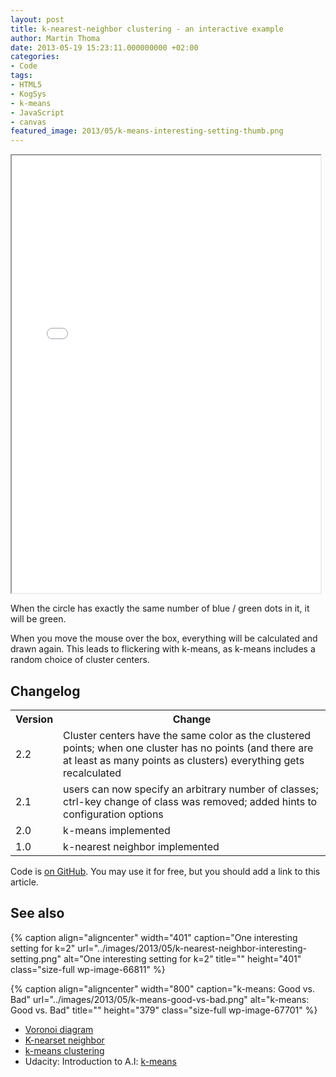 ```yaml
---
layout: post
title: k-nearest-neighbor clustering - an interactive example
author: Martin Thoma
date: 2013-05-19 15:23:11.000000000 +02:00
categories:
- Code
tags:
- HTML5
- KogSys
- k-means
- JavaScript
- canvas
featured_image: 2013/05/k-means-interesting-setting-thumb.png
---
```

<iframe src="../html5/clustering/clustering.htm" width="98%" height="700px"></iframe>

When the circle has exactly the same number of blue / green dots in it, it will be green.

When you move the mouse over the box, everything will be calculated and drawn again. This leads to flickering with k-means, as k-means includes a random choice of cluster centers.

<h2>Changelog</h2>
<table>
  <tr>
    <th>Version</th>
    <th>Change</th>
  </tr>
  <tr>
    <td><span class="hint" title="974b52110126bfd7169622c7041506f56beae1cf">2.2</span></td>
    <td>Cluster centers have the same color as the clustered points; when one cluster has no points (and there are at least as many points as clusters) everything gets recalculated</td>
  </tr>
  <tr>
    <td><span class="hint" title="1c37b0a860a419668e54c3c6c6189148485d3ea5">2.1</span></td>
    <td>users can now specify an arbitrary number of classes; ctrl-key change of class was removed; added hints to configuration options</td>
  </tr>
  <tr>
    <td><span class="hint" title="4ed5997089...">2.0</span></td>
    <td>k-means implemented</td>
  </tr>
  <tr>
    <td>1.0</td>
    <td>k-nearest neighbor implemented</td>
  </tr>
</table>

Code is <a href="https://github.com/MartinThoma/algorithms/tree/master/k-nearest-neighbor">on GitHub</a>.
You may use it for free, but you should add a link to this article.

<h2>See also</h2>

{% caption align="aligncenter" width="401" caption="One interesting setting for k=2" url="../images/2013/05/k-nearest-neighbor-interesting-setting.png" alt="One interesting setting for k=2" title="" height="401" class="size-full wp-image-66811" %}

{% caption align="aligncenter" width="800" caption="k-means: Good vs. Bad" url="../images/2013/05/k-means-good-vs-bad.png" alt="k-means: Good vs. Bad" title="" height="379" class="size-full wp-image-67701" %}

<ul>
  <li><a href="http://en.wikipedia.org/wiki/Voronoi_diagram">Voronoi diagram</a></li>
  <li><a href="http://en.wikipedia.org/wiki/K-nearest_neighbors_algorithm">K-nearset neighbor</a></li>
  <li><a href="http://en.wikipedia.org/wiki/K-means_clustering">k-means clustering</a></li>
  <li>Udacity: Introduction to A.I: <a href="https://www.youtube.com/watch?v=zaKjh2N8jN4">k-means</a></li>
</ul>
